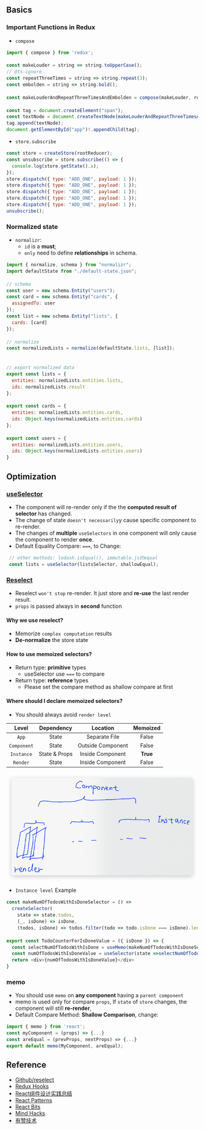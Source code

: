 ## Basics
### Important Functions in Redux
- `compose`
```javascript
import { compose } from 'redux';

const makeLouder = string => string.toUpperCase();
// @ts-ignore
const repeatThreeTimes = string => string.repeat(3);
const embolden = string => string.bold();

const makeLouderAndRepeatThreeTimesAndEmbolden = compose(makeLouder, repeatThreeTimes, embolden);

const tag = document.createElement("span");
const textNode = document.createTextNode(makeLouderAndRepeatThreeTimesAndEmbolden('b'));
tag.append(textNode);
document.getElementById("app")!.appendChild(tag);
```
- `store.subscribe`
```javascript
const store = createStore(rootReducer);
const unsubscribe = store.subscribe(() => {
  console.log(store.getState().a);
});
store.dispatch({ type: "ADD_ONE", payload: 1 });
store.dispatch({ type: "ADD_ONE", payload: 1 });
store.dispatch({ type: "ADD_ONE", payload: 1 });
store.dispatch({ type: "ADD_ONE", payload: 1 });
store.dispatch({ type: "ADD_ONE", payload: 1 });
unsubscribe();
```

### Normalized state
- `normalizr`: 
  - `id` is a **must**; 
  - `only` need to define **relationships** in schema.
```javascript
import { normalize, schema } from "normalizr";
import defaultState from "./default-state.json";

// schema
const user = new schema.Entity("users");
const card = new schema.Entity("cards", {
  assignedTo: user
});
const list = new schema.Entity("lists", {
  cards: [card]
});

// normalize
const normalizedLists = normalize(defaultState.lists, [list]);


// export normalized data
export const lists = {
  entities: normalizedLists.entities.lists,
  ids: normalizedLists.result
};

export const cards = {
  entities: normalizedLists.entities.cards,
  ids: Object.keys(normalizedLists.entities.cards)
};

export const users = {
  entities: normalizedLists.entities.users,
  ids: Object.keys(normalizedLists.entities.users)
}
```

## Optimization
### [useSelector](https://react-redux.js.org/next/api/hooks#useselector)
- The component will re-render only if the the **computed result of selector** has changed. 
- The change of state `doesn't necessarily`y cause specific component to re-render.
- The changes of  **multiple** `useSelectors` in one component will only cause the component to render **once**.
- Default Equality Compare: `===`, to Change:
```javascript
 // other methods: lodash.isEqual(), immutable.js的equal
 const lists = useSelector(listsSelector, shallowEqual);
```


### [Reselect](https://react-redux.js.org/next/api/hooks#using-memoizing-selectors)
- Reselect `won't stop` re-render. It just store and **re-use** the last render result.
- `props` is passed always in **second** function
#### Why we use reselect?
- Memorize `complex computation` results
- **De-normalize** the store state
#### How to use memoized selectors?
- Return type: **primitive** types
  - useSelector use `===` to compare
- Return type: **reference** types
  - Please set the compare method as shallow compare at first
#### Where should I declare memoized selectors?
- You should always avoid `render level`

|    Level    |  Dependency   |     Location      | Memoized |
| :---------: | :-----------: | :---------------: | :------: |
|    `App`    |     State     |   Separate File   |  False   |
| `Component` |     State     | Outside Component |  False   |
| `Instance`  | State & Props | Inside Component  | **True** |
|  `Render`   |     State     | Inside Component  |  False   |

<div style="text-align:center; margin:auto"><img src="img/2020-02-11-18-55-04.png"></div>

- `Instance level` Example
```javascript
const makeNumOfTodosWithIsDoneSelector = () =>
  createSelector(
    state => state.todos,
    (_, isDone) => isDone,
    (todos, isDone) => todos.filter(todo => todo.isDone === isDone).length)

export const TodoCounterForIsDoneValue = ({ isDone }) => {
  const selectNumOfTodosWithIsDone = useMemo(makeNumOfTodosWithIsDoneSelector,[])
  const numOfTodosWithIsDoneValue = useSelector(state =>selectNumOfTodosWithIsDone(state, isDone))
  return <div>{numOfTodosWithIsDoneValue}</div>
}
``` 


### memo
- You should use `memo` on **any component** having a `parent component`
- memo is used only for compare `props`, If `state` of `store` changes, the component will still **re-render**, 
- Default Compare Method: **Shallow Comparison**, change:
```javascript
import { memo } from 'react';
const myComponent = (props) => {...}
const areEqual = (prevProps, nextProps) => {...}
export default memo(MyComponent, areEqual);
```

## Reference
- [Github/reselect](https://github.com/reduxjs/reselect#reselect)
- [Redux Hooks](https://react-redux.js.org/next/api/hooks#hooks)
- [React组件设计实践总结](https://bobi.ink/2019/05/10/react-component-design-01/)
- [React Patterns](https://reactpatterns.cn/)
- [React Bits](https://vasanthk.gitbooks.io/react-bits/)
- [Mind Hacks](http://mindhacks.cn/)
- [有赞技术](https://tech.youzan.com/tag/team-introduction/)